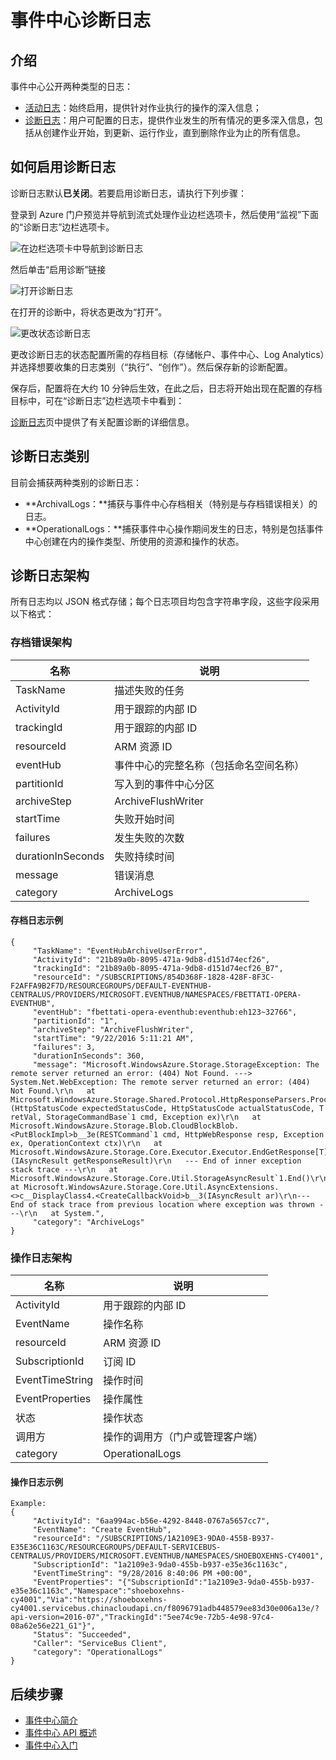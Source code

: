 <properties
    pageTitle="Azure 事件中心诊断日志 | Azure"
    description="了解如何在 Azure 中分析来自事件中心的诊断日志。"
    keywords=""
    documentationcenter=""
    services="event-hubs"
    author="banisadr"
    manager=""
    editor="" />
<tags
    ms.assetid=""
    ms.service="event-hubs"
    ms.devlang="na"
    ms.topic="article"
    ms.tgt_pltfrm="na"
    ms.workload="data-services"
    ms.date="02/01/2017"
    wacn.date="03/24/2017"
    ms.author="babanisa" />  


# 事件中心诊断日志

## 介绍
事件中心公开两种类型的日志：

* [活动日志](/documentation/articles/monitoring-overview-activity-logs/)：始终启用，提供针对作业执行的操作的深入信息；
* [诊断日志](/documentation/articles/monitoring-overview-of-diagnostic-logs/)：用户可配置的日志，提供作业发生的所有情况的更多深入信息，包括从创建作业开始，到更新、运行作业，直到删除作业为止的所有信息。

## 如何启用诊断日志
诊断日志默认**已关闭**。若要启用诊断日志，请执行下列步骤：

登录到 Azure 门户预览并导航到流式处理作业边栏选项卡，然后使用“监视”下面的“诊断日志”边栏选项卡。

![在边栏选项卡中导航到诊断日志](./media/event-hubs-diagnostic-logs/image1.png)  


然后单击“启用诊断”链接

![打开诊断日志](./media/event-hubs-diagnostic-logs/image2.png)  


在打开的诊断中，将状态更改为“打开”。

![更改状态诊断日志](./media/event-hubs-diagnostic-logs/image3.png)  


更改诊断日志的状态配置所需的存档目标（存储帐户、事件中心、Log Analytics）并选择想要收集的日志类别（“执行”、“创作”）。然后保存新的诊断配置。

保存后，配置将在大约 10 分钟后生效，在此之后，日志将开始出现在配置的存档目标中，可在“诊断日志”边栏选项卡中看到：

[诊断日志](https://docs.microsoft.com/azure/monitoring-and-diagnostics/monitoring-overview-of-diagnostic-logs)页中提供了有关配置诊断的详细信息。

## 诊断日志类别
目前会捕获两种类别的诊断日志：

* **ArchivalLogs：**捕获与事件中心存档相关（特别是与存档错误相关）的日志。
* **OperationalLogs：**捕获事件中心操作期间发生的日志，特别是包括事件中心创建在内的操作类型、所使用的资源和操作的状态。

## 诊断日志架构
所有日志均以 JSON 格式存储；每个日志项目均包含字符串字段，这些字段采用以下格式：

### 存档错误架构
名称 | 说明
------- | -------
TaskName | 描述失败的任务
ActivityId | 用于跟踪的内部 ID
trackingId | 用于跟踪的内部 ID
resourceId | ARM 资源 ID
eventHub | 事件中心的完整名称（包括命名空间名称）
partitionId | 写入到的事件中心分区
archiveStep | ArchiveFlushWriter
startTime | 失败开始时间
failures | 发生失败的次数
durationInSeconds | 失败持续时间
message | 错误消息
category | ArchiveLogs

#### 存档日志示例

    {
         "TaskName": "EventHubArchiveUserError",
         "ActivityId": "21b89a0b-8095-471a-9db8-d151d74ecf26",
         "trackingId": "21b89a0b-8095-471a-9db8-d151d74ecf26_B7",
         "resourceId": "/SUBSCRIPTIONS/854D368F-1828-428F-8F3C-F2AFFA9B2F7D/RESOURCEGROUPS/DEFAULT-EVENTHUB-CENTRALUS/PROVIDERS/MICROSOFT.EVENTHUB/NAMESPACES/FBETTATI-OPERA-EVENTHUB",
         "eventHub": "fbettati-opera-eventhub:eventhub:eh123~32766",
         "partitionId": "1",
         "archiveStep": "ArchiveFlushWriter",
         "startTime": "9/22/2016 5:11:21 AM",
         "failures": 3,
         "durationInSeconds": 360,
         "message": "Microsoft.WindowsAzure.Storage.StorageException: The remote server returned an error: (404) Not Found. ---> System.Net.WebException: The remote server returned an error: (404) Not Found.\r\n   at Microsoft.WindowsAzure.Storage.Shared.Protocol.HttpResponseParsers.ProcessExpectedStatusCodeNoException[T](HttpStatusCode expectedStatusCode, HttpStatusCode actualStatusCode, T retVal, StorageCommandBase`1 cmd, Exception ex)\r\n   at Microsoft.WindowsAzure.Storage.Blob.CloudBlockBlob.<PutBlockImpl>b__3e(RESTCommand`1 cmd, HttpWebResponse resp, Exception ex, OperationContext ctx)\r\n   at Microsoft.WindowsAzure.Storage.Core.Executor.Executor.EndGetResponse[T](IAsyncResult getResponseResult)\r\n   --- End of inner exception stack trace ---\r\n   at Microsoft.WindowsAzure.Storage.Core.Util.StorageAsyncResult`1.End()\r\n   at Microsoft.WindowsAzure.Storage.Core.Util.AsyncExtensions.<>c__DisplayClass4.<CreateCallbackVoid>b__3(IAsyncResult ar)\r\n--- End of stack trace from previous location where exception was thrown ---\r\n   at System.",
         "category": "ArchiveLogs"
    }

### 操作日志架构
名称 | 说明
------- | -------
ActivityId | 用于跟踪的内部 ID
EventName | 操作名称			 
resourceId | ARM 资源 ID
SubscriptionId | 订阅 ID
EventTimeString | 操作时间
EventProperties | 操作属性
状态 | 操作状态
调用方 | 操作的调用方（门户或管理客户端）
category | OperationalLogs

#### 操作日志示例

    Example: 
    {
         "ActivityId": "6aa994ac-b56e-4292-8448-0767a5657cc7",
         "EventName": "Create EventHub",
         "resourceId": "/SUBSCRIPTIONS/1A2109E3-9DA0-455B-B937-E35E36C1163C/RESOURCEGROUPS/DEFAULT-SERVICEBUS-CENTRALUS/PROVIDERS/MICROSOFT.EVENTHUB/NAMESPACES/SHOEBOXEHNS-CY4001",
         "SubscriptionId": "1a2109e3-9da0-455b-b937-e35e36c1163c",
         "EventTimeString": "9/28/2016 8:40:06 PM +00:00",
         "EventProperties": "{"SubscriptionId":"1a2109e3-9da0-455b-b937-e35e36c1163c","Namespace":"shoeboxehns-cy4001","Via":"https://shoeboxehns-cy4001.servicebus.chinacloudapi.cn/f8096791adb448579ee83d30e006a13e/?api-version=2016-07","TrackingId":"5ee74c9e-72b5-4e98-97c4-08a62e56e221_G1"}",
         "Status": "Succeeded",
         "Caller": "ServiceBus Client",
         "category": "OperationalLogs"
    }

## 后续步骤
* [事件中心简介](/documentation/articles/event-hubs-what-is-event-hubs/)
* [事件中心 API 概述](/documentation/articles/event-hubs-api-overview/)
* [事件中心入门](/documentation/articles/event-hubs-dotnet-standard-getstarted-send/)

<!---HONumber=Mooncake_0320_2017-->
<!--Update_Description:new article of diagnostic log of event hubs-->